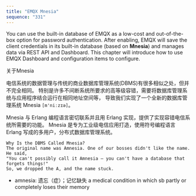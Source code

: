 ```yaml
---
title: "EMQX Mnesia"
sequence: "331"
---
```


You can use the built-in database of EMQX as a low-cost and out-of-the-box option for password authentication.
After enabling, EMQX will save the client credentials in its built-in database (based on **Mnesia**)
and manages data via REST API and Dashboard.
This chapter will introduce how to use EMQX Dashboard and configuration items to configure.

关于Mnesia

电信系统的数据管理与传统的商业数据库管理系统(DBMS)有很多相似之处，但并不完全相同。
特别是许多不间断系统所要求的高等级容错，需要将数据库管理系统与应用程序结合运行在相同地址空间等，
导致我们实现了一个全新的数据库管理系统 Mnesia `[m'niːzɪə]`。

Mnesia 与 Erlang 编程语言密切联系并且用 Erlang 实现，提供了实现容错电信系统所需要的功能。
Mnesia 是专为工业级电信应用打造，使用符号编程语言 Erlang 写成的多用户，分布式数据库管理系统。

```text
Why Is the DBMS Called Mnesia?
The original name was Amnesia. One of our bosses didn't like the name. He said,
"You can't possibly call it Amnesia — you can't have a database that forgets things!"
So, we dropped the A, and the name stuck.
```

- amnesia: 遗忘（症）；记忆缺失 a medical condition in which sb partly or completely loses their memory
